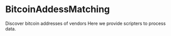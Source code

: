 # BitcoinAddessMatching
Discover bitcoin addresses of vendors
Here we provide scripters to process data. 
